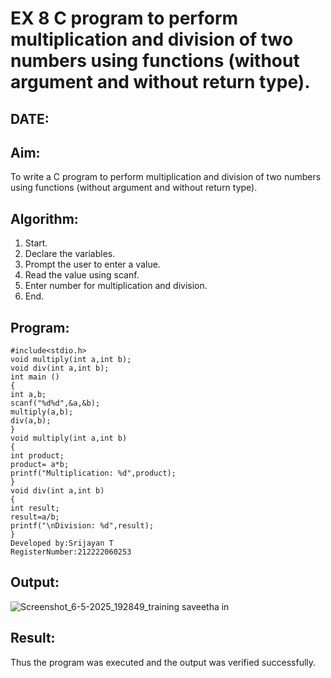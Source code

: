 # EX 8 C program to perform multiplication and division of two numbers using functions (without argument and without return type).
## DATE:
## Aim:
To write a C program to perform multiplication and division of two numbers using functions (without argument and without return type).

## Algorithm:
1. Start. 
2. Declare the variables. 
3. Prompt the user to enter a value. 
4. Read the value using scanf. 
5. Enter number for multiplication and division. 
6. End.    

## Program:
```
#include<stdio.h> 
void multiply(int a,int b); 
void div(int a,int b); 
int main () 
{ 
int a,b; 
scanf("%d%d",&a,&b); 
multiply(a,b); 
div(a,b); 
} 
void multiply(int a,int b) 
{ 
int product; 
product= a*b; 
printf("Multiplication: %d",product); 
} 
void div(int a,int b) 
{ 
int result; 
result=a/b; 
printf("\nDivision: %d",result); 
}
Developed by:Srijayan T 
RegisterNumber:212222060253
```
## Output:
![Screenshot_6-5-2025_192849_training saveetha in](https://github.com/user-attachments/assets/77a1990e-dddc-4408-96e3-82af5b6d08ba)

## Result:
Thus the program was executed and the output was verified successfully.
